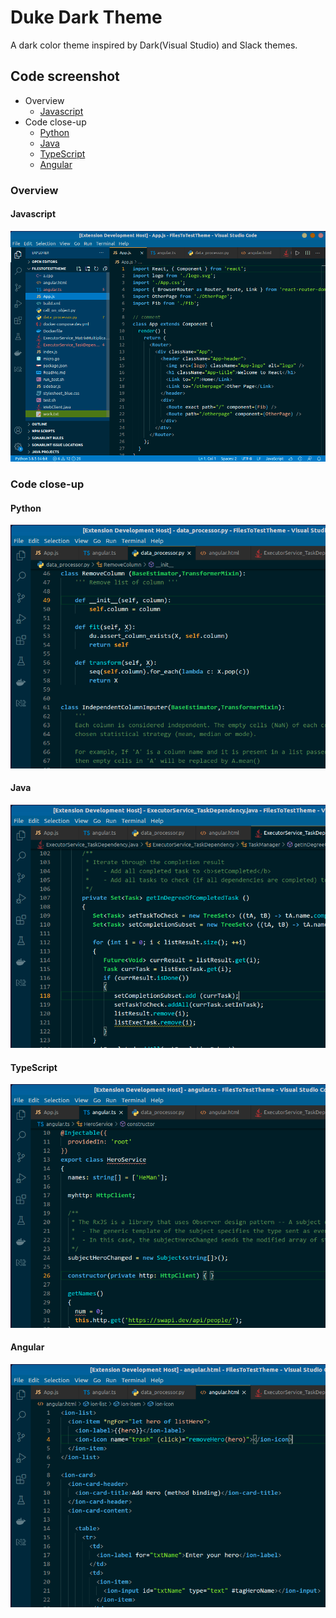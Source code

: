 # Duke Dark Theme
A dark color theme inspired by Dark(Visual Studio) and Slack themes.

## Code screenshot

- Overview
  - [Javascript](#javascript)
- Code close-up
  - [Python](#python)
  - [Java](#java)
  - [TypeScript](#typescript)
  - [Angular](#angular)

### Overview
#### Javascript
![CodeScreenshot](https://raw.githubusercontent.com/cafeduke/vscode-dukedark-theme/master/images/dukedark_overview.png)

### Code close-up
#### Python
![CodeScreenshot](https://raw.githubusercontent.com/cafeduke/vscode-dukedark-theme/master/images/dukedark_py_closeup.png)

#### Java
![CodeScreenshot](https://raw.githubusercontent.com/cafeduke/vscode-dukedark-theme/master/images/dukedark_java_closeup.png)

#### TypeScript
![CodeScreenshot](https://raw.githubusercontent.com/cafeduke/vscode-dukedark-theme/master/images/dukedark_ts_closeup.png)

#### Angular
![CodeScreenshot](https://raw.githubusercontent.com/cafeduke/vscode-dukedark-theme/master/images/dukedark_ion_closeup.png)
